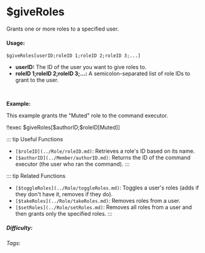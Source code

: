 # $giveRoles

Grants one or more roles to a specified user.

#### Usage:

`$giveRoles[userID;roleID 1;roleID 2;roleID 3;...]`

*   **userID:** The ID of the user you want to give roles to.
*   **roleID 1;roleID 2;roleID 3;...:** A semicolon-separated list of role IDs to grant to the user.

<br/>

**Example:**

This example grants the "Muted" role to the command executor.

<discord-messages>
	<discord-message :bot="false" role-color="#ffcc9a" author="Member">
		!!exec $giveRoles[$authorID;$roleID[Muted]]
	</discord-message>
</discord-messages>

::: tip Useful Functions
*   `[$roleID](../Role/roleID.md)`:  Retrieves a role's ID based on its name.
*   `[$authorID](../Member/authorID.md)`: Returns the ID of the command executor (the user who ran the command).
:::

::: tip Related Functions
*   `[$toggleRoles](../Role/toggleRoles.md)`: Toggles a user's roles (adds if they don't have it, removes if they do).
*   `[$takeRoles](../Role/takeRoles.md)`: Removes roles from a user.
*   `[$setRoles](../Role/setRoles.md)`: Removes all roles from a user and then grants only the specified roles.
:::

##### Difficulty: <Badge type="warning" text="Medium" vertical="middle" />

###### Tags: <Badge type="tip" text="Give Roles" vertical="middle" /> <Badge type="tip" text="Add Role" vertical="middle" /> <Badge type="tip" text="Grant Role" vertical="middle" /> <Badge type="tip" text="Member" vertical="middle" /> <Badge type="tip" text="Role" vertical="middle" />